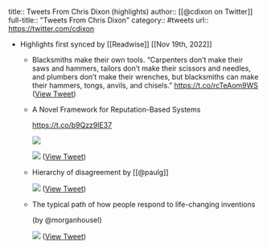 title:: Tweets From Chris Dixon (highlights)
author:: [[@cdixon on Twitter]]
full-title:: "Tweets From Chris Dixon"
category:: #tweets
url:: https://twitter.com/cdixon

- Highlights first synced by [[Readwise]] [[Nov 19th, 2022]]
	- Blacksmiths make their own tools. “Carpenters don’t make their saws and hammers, tailors don’t make their scissors and needles, and plumbers don’t make their wrenches, but blacksmiths can make their hammers, tongs, anvils, and chisels.” https://t.co/rcTeAom9WS ([View Tweet](https://twitter.com/cdixon/status/1444502914437767178))
	- A Novel Framework for Reputation-Based Systems
	  
	  https://t.co/b9Qzz9lE37 
	  
	  ![](https://pbs.twimg.com/media/FBS--uRVgAUmx1G.jpg) 
	  
	  ![](https://pbs.twimg.com/media/FBS--uQVgAACx9i.jpg) ([View Tweet](https://twitter.com/cdixon/status/1446991369025646592))
	- Hierarchy of disagreement by [[@paulg]] 
	  
	  ![](https://pbs.twimg.com/media/FCj9rw3VUAkLhMV.jpg) ([View Tweet](https://twitter.com/cdixon/status/1452689811781787648))
	- The typical path of how people respond to life-changing inventions 
	  
	  (by @morganhousel) 
	  
	  ![](https://pbs.twimg.com/media/FDdCNBXWYAQrCTv.png) ([View Tweet](https://twitter.com/cdixon/status/1456705887708516357))